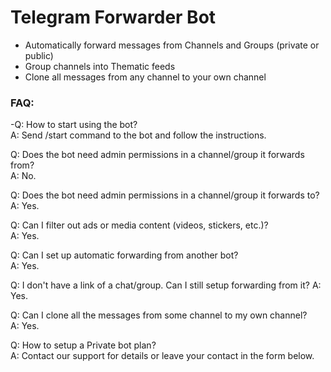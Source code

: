 # Telegram Forwarder Bot

- Automatically forward messages from Channels and Groups (private or public)
- Group channels into Thematic feeds
- Clone all messages from any channel to your own channel

### FAQ:

-Q: How to start using the bot?  
A: Send /start command to the bot and follow the instructions. 

Q: Does the bot need admin permissions in a channel/group it forwards from?  
A: No. 

Q: Does the bot need admin permissions in a channel/group it forwards to?  
A: Yes. 

Q: Can I filter out ads or media content (videos, stickers, etc.)?  
A: Yes. 

Q: Can I set up automatic forwarding from another bot?  
A: Yes. 

Q: I don't have a link of a chat/group. Can I still setup forwarding from it? 
A: Yes. 

Q: Can I clone all the messages from some channel to my own channel?  
A: Yes. 

Q: How to setup a Private bot plan?  
A: Contact our support for details or leave your contact in the form below. 

